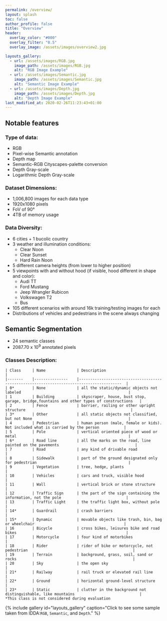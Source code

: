 ```yaml
---
permalink: /overview/
layout: splash
toc: false
author_profile: false
title: "Overview"
header:
  overlay_color: "#000"
  overlay_filter: "0.5"
  overlay_image: /assets/images/overview2.jpg

layouts_gallery:
  - url: /assets/images/RGB.jpg
    image_path: /assets/images/RGB.jpg
    alt: "RGB Image Example"
  - url: /assets/images/Semantic.jpg
    image_path: /assets/images/Semantic.jpg
    alt: "Semantic Image Example"
  - url: /assets/images/Depth.jpg
    image_path: /assets/images/Depth.jpg
    alt: "Depth Image Example"
last_modified_at: 2020-02-26T11:23:43+01:00
---
```



## Notable features
### Type of data: 
- RGB
- Pixel-wise Semantic annotation
- Depth map
- Semantic-RGB Cityscapes-palette conversion
- Depth Gray-scale
- Logarithmic Depth Gray-scale

### Dataset Dimensions: 
- 1,006,800 images for each data type
- 1920x1080 pixels
- FoV of 90°
- 4TB of memory usage

### Data Diversity: 
- 6 cities + 1 bucolic country 
- 3 weather and illumination conditions:
  - Clear Noon
  - Clear Sunset
  - Hard Rain Noon
- 5 different camera heights (from lower to higher position)
- 5 viewpoints with and without hood (if visible, hood different in shape and color):
  - Audi TT
  - Ford Mustang
  - Jeep Wrangler Rubicon
  - Volkswagen T2
  - Bus  
- 105 different scenarios with around 16k training/testing images for each
- Distributions of vehicles and pedestrians in the scene always changing

## Semantic Segmentation
- 24 semantic classes
- 2087.70 x 10<sup>9</sup> annotated pixels
### Classes Description:

    | Class 	| Name          	| Description                                                                             	|
    |-------	|---------------	|-----------------------------------------------------------------------------------------	|
    | 0*    	| None          	| all the static/dynamic objects not labeled                                              	|
    | 1     	| Building      	| skyscraper, house, bust stop, garage, bridge,fountains and other types of constructions 	|
    | 2     	| Fence         	| barrier, railing or other upright structure                                             	|
    | 3*    	| Other         	| all static objects not classified, but not None                                         	|
    | 4     	| Pedestrian    	| human person (male, female or kids). Not included what is carried by the person         	|
    | 5     	| Pole          	| vertical oriented piece of wood or metal                                                	|
    | 6*    	| Road line     	| all the marks on the road, line painted on the pavements                                	|
    | 7     	| Road          	| any kind of drivable road                                                               	|
    | 8     	| Sidewalk      	| part of the ground designated only for pedestrian                                       	|
    | 9     	| Vegetation    	| tree, hedge, plants                                                                     	|
    | 10    	| Vehicles      	| cars and truck, visible hood                                                            	|
    | 11    	| Wall          	| vertical brick or stone structure                                                       	|
    | 12    	| Traffic Sign  	| the part of the sign containing the information, not the pole                           	|
    | 13    	| Traffic Light 	| the traffic light box, without pole                                                     	|
    | 14*   	| Guardrail     	| crash barriers                                                                          	|
    | 15*   	| Dynamic       	| movable objects like trash, bin, bag or wheelchair                                      	|
    | 16    	| Bicycle       	| cross bikes, leisures bike and road bikes                                               	|
    | 17    	| Motorcycle    	| four kind of motorbikes                                                                 	|
    | 18    	| Rider         	| rider of bike or motorcycle, not pedestrian                                             	|
    | 19    	| Terrain       	| background, grass, soil, sand or rocks                                                  	|
    | 20    	| Sky           	| the open sky                                                                            	|
    | 21*   	| Railway       	| rail truck or elevated rail line                                                        	|
    | 22*   	| Ground        	| horizontal ground-level structure                                                       	|
    | 23*   	| Static        	| clutter in the background not distinguishable, like mountains                           	|
    *This class is not considered during evaluation
    
    
{% include gallery id="layouts_gallery" caption="Click to see some sample taken from IDDA:`RGB`, `Semantic`, and `Depth`." %}

